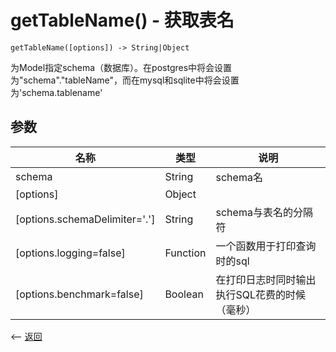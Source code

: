 # getTableName() - 获取表名

````
getTableName([options]) -> String|Object
````

为Model指定schema（数据库）。在postgres中将会设置为"schema"."tableName"，而在mysql和sqlite中将会设置为'schema.tablename'

## 参数

名称 | 类型 | 说明 
--- | --- | --- 
schema | String | schema名
[options] | Object | 
[options.schemaDelimiter='.'] | String | schema与表名的分隔符
[options.logging=false] | Function | 一个函数用于打印查询时的sql
[options.benchmark=false] | Boolean | 在打印日志时同时输出执行SQL花费的时候（毫秒）



<-- [返回](../catalogue.md)